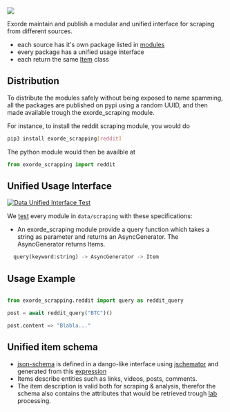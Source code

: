 <img src="https://img.shields.io/badge/how%20to-scrap-blue?style=for-the-badge" />

Exorde maintain and publish a modular and unified interface for scraping from different sources.

- each source has it's own package listed in [modules](./modules)
- every package has a unified usage interface
- each return the same [Item](../schema) class

## Distribution

To distribute the modules safely without being exposed to name spamming, all the packages are published on pypi using a random UUID, and then made available trough the exorde_scraping module.

For instance, to install the reddit scraping module, you would do
```bash
pip3 install exorde_scrapping[reddit]
```

The python module would then be availble at

```python
from exorde_scrapping import reddit
```

## Unified Usage Interface

[![Data Unified Interface Test](https://github.com/exorde-labs/exorde/actions/workflows/interface-test.yaml/badge.svg)](https://github.com/exorde-labs/exorde/actions/workflows/interface-test.yaml)

We [test](tests/test_unified_interface.py) every module in `data/scraping` with these specifications:

- An exorde_scraping module provide a query function which takes a string as parameter and returns an AsyncGenerator. The AsyncGenerator returns Items.
```python
  query(keyword:string) -> AsyncGenerator -> Item
```

## Usage Example

```python

from exorde_scrapping.reddit import query as reddit_query

post = await reddit_query("BTC")()

post.content => "Blabla..."
```


## Unified item schema
- [json-schema](https://github.com/exorde-labs/exorde/schema/schema.json) is defined in a dango-like interface using [jschemator](https://github.com/exorde-labs/jschemator) and generated from this [expression](./exorde_data/__init__.py)
- Items describe entities such as links, videos, posts, comments.
- The item description is valid both for scraping & analysis, therefor the schema also contains the attributes that would be retrieved trough [lab](../lab) processing.
